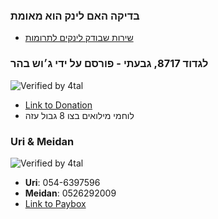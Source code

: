 ### בדיקה האם לינק הוא מאומת

- [שירות שבודק לינקים לתרומות](https://naboo.ai/safedonate)

### לגדוד 8717, גבעתי - פורסם על ידי ג׳וש בהר
![Verified by 4tal](https://img.shields.io/badge/verified-4tal-brightgreen)

- [Link to Donation](https://payboxapp.page.link/kJrr6HjU9NZqWzJ36)
- לוחמי מילואים בצו 8 גבול עזה

### Uri & Meidan
![Verified by 4tal](https://img.shields.io/badge/verified-4tal-brightgreen)

- **Uri**: 054-6397596
- **Meidan**: 0526292009
- [Link to Paybox](https://payboxapp.page.link/SYaGNe6tQoXmHkRY9)
